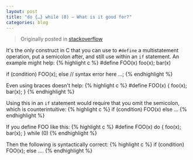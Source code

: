 ```yaml
---
layout: post
title: "do {…} while (0) — What is it good for?"
categories: blog
---
```


>Originally posted in [stackoverflow][stackoverflow]

It's the only construct in C that you can use to `#define` a multistatement operation, put a semicolon after, and still use within an `if` statement. An example might help:
{% highlight c %}
#define FOO(x) foo(x); bar(x)

if (condition)
    FOO(x);
else // syntax error here
    ...;
{% endhighlight %}

Even using braces doesn't help:
{% highlight c %}
#define FOO(x) { foo(x); bar(x); }
{% endhighlight %}

Using this in an `if` statement would require that you omit the semicolon, which is counterintuitive:
{% highlight c %}
if (condition)
    FOO(x)
else
    ...
{% endhighlight %}

If you define FOO like this:
{% highlight c %}
#define FOO(x) do { foo(x); bar(x); } while (0)
{% endhighlight %}

Then the following is syntactically correct:
{% highlight c %}
if (condition)
    FOO(x);
else
    ....
{% endhighlight %}

[stackoverflow]:    http://stackoverflow.com/questions/257418/do-while-0-what-is-it-good-for
